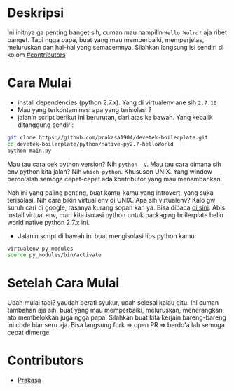 # Deskripsi

Ini initnya ga penting banget sih, cuman mau nampilin `Hello Wolrd!` aja ribet banget. Tapi ngga papa, buat yang mau memperbaiki, memperjelas, meluruskan dan hal-hal yang semacemnya. Silahkan langsung isi sendiri di kolom [#contributors](https://github.com/prakasa1904/devetek-boilerplate/tree/master/python/native-py2.7-helloWorld#contributors)

# Cara Mulai

- install dependencies (python 2.7.x). Yang di virtualenv ane sih `2.7.10`
- Mau yang terkontaminasi apa yang terisolasi ?
- jalanin script berikut ini berurutan, dari atas ke bawah. Yang kebalik ditanggung sendiri:

```sh
git clone https://github.com/prakasa1904/devetek-boilerplate.git
cd devetek-boilerplate/python/native-py2.7-helloWorld
python main.py
```

Mau tau cara cek python version? Nih `python -V`. Mau tau cara dimana sih env python kita jalan? Nih `which python`. Khususon UNIX. Yang window berdo'alah semoga cepet-cepet ada kontributor yang mau menambahkan.

Nah ini yang paling penting, buat kamu-kamu yang introvert, yang suka terisolasi. Nih cara bikin virtual env di UNIX. Apa sih virtualenv? Kalo gw suruh cari di google, rasanya kurang sopan kan ya. Bisa dibaca [di sini](https://virtualenv.pypa.io/en/stable/). Abis install virtual env, mari kita isolasi python untuk packaging boilerplate hello world native python 2.7.x ini.

- Jalanin script di bawah ini buat mengisolasi libs python kamu:

```sh
virtualenv py_modules
source py_modules/bin/activate
```

# Setelah Cara Mulai

Udah mulai tadi? yaudah berati syukur, udah selesai kalau gitu. Ini cuman tambahan aja sih, buat yang mau memperbaiki, meluruskan, menerangkan, ato membelokkan juga ngga papa. Silahkan buat kita kerjain bareng-bareng ini code biar seru aja. Bisa langsung fork => open PR => berdo'a lah semoga cepat dimerge.

# Contributors

- [Prakasa](https://github.com/prakasa1904)
